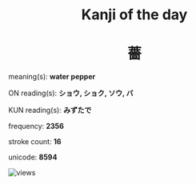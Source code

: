 <h1 align="center">Kanji of the day</h1>
<h1 align="center">薔</h1>
<p align="left">meaning(s): <b>water pepper</b></p>
<p align="left">ON reading(s): <b>ショウ, ショク, ソウ, バ</b></p>
<p align="left">KUN reading(s): <b>みずたで</b></p>
<p align="left">frequency: <b>2356</b></p>
<p align="left">stroke count: <b>16</b></p>
<p align="left">unicode: <b>8594</b></p>
<p align="left"><img src="https://komarev.com/ghpvc/?username=tristanwagner-kanjioftheday&label=Views&color=0e75b6&style=flat" alt="views"/></p>
